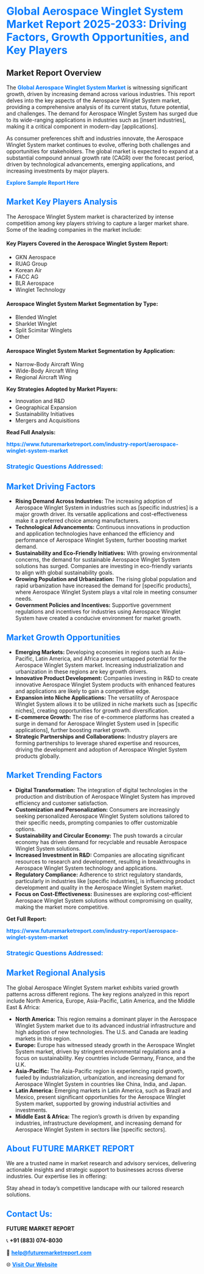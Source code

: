 <h1 style="color: #007BFF;">Global Aerospace Winglet System Market Report 2025-2033: Driving Factors, Growth Opportunities, and Key Players</h1>

<section id="overview">
<h2>Market Report Overview</h2>
<p>The <a href="https://www.futuremarketreport.com/industry-report/aerospace-winglet-system-market" style="color: #007BFF; text-decoration: none;"><strong>Global Aerospace Winglet System Market</strong></a> is witnessing significant growth, driven by increasing demand across various industries. This report delves into the key aspects of the Aerospace Winglet System market, providing a comprehensive analysis of its current status, future potential, and challenges. The demand for Aerospace Winglet System has surged due to its wide-ranging applications in industries such as [insert industries], making it a critical component in modern-day [applications].</p>
<p>As consumer preferences shift and industries innovate, the Aerospace Winglet System market continues to evolve, offering both challenges and opportunities for stakeholders. The global market is expected to expand at a substantial compound annual growth rate (CAGR) over the forecast period, driven by technological advancements, emerging applications, and increasing investments by major players.</p>
</section>

<section id="overview">
<p><a href="https://www.futuremarketreport.com/request-sample/reportId=47129" style="color: #007BFF; text-decoration: none;"><strong>Explore Sample Report Here</strong></a></p>
</section>

<section id="key-players">
<h2 style="color: #007BFF;">Market Key Players Analysis</h2>
<p>The Aerospace Winglet System market is characterized by intense competition among key players striving to capture a larger market share. Some of the leading companies in the market include:</p>
<h4>Key Players Covered in the Aerospace Winglet System Report:</h4>
<ul><li>GKN Aerospace</li><li>RUAG Group</li><li>Korean Air</li><li>FACC AG</li><li>BLR Aerospace</li><li>Winglet Technology</li></ul>
<h4>Aerospace Winglet System Market Segmentation by Type:</h4>
<ul><li>Blended Winglet</li><li>Sharklet Winglet</li><li>Split Scimitar Winglets</li><li>Other</li></ul>

<h4>Aerospace Winglet System Market Segmentation by Application:</h4>
<ul><li>Narrow-Body Aircraft Wing</li><li>Wide-Body Aircraft Wing</li><li>Regional Aircraft Wing</li></ul>
<p><strong>Key Strategies Adopted by Market Players:</strong></p>
<ul>
<li>Innovation and R&D</li>
<li>Geographical Expansion</li>
<li>Sustainability Initiatives</li>
<li>Mergers and Acquisitions</li>
</ul>
</section>

<section>
<p><strong>Read Full Analysis: </strong></p><a href="https://www.futuremarketreport.com/industry-report/aerospace-winglet-system-market" style="color: #007BFF; text-decoration: none;"><strong>https://www.futuremarketreport.com/industry-report/aerospace-winglet-system-market</strong></a>
<h3 style="color: #007BFF;">Strategic Questions Addressed:</h3>
</section>

<section id="driving-factors">
<h2 style="color: #007BFF;">Market Driving Factors</h2>
<ul>
<li><strong>Rising Demand Across Industries:</strong> The increasing adoption of Aerospace Winglet System in industries such as [specific industries] is a major growth driver. Its versatile applications and cost-effectiveness make it a preferred choice among manufacturers.</li>
<li><strong>Technological Advancements:</strong> Continuous innovations in production and application technologies have enhanced the efficiency and performance of Aerospace Winglet System, further boosting market demand.</li>
<li><strong>Sustainability and Eco-Friendly Initiatives:</strong> With growing environmental concerns, the demand for sustainable Aerospace Winglet System solutions has surged. Companies are investing in eco-friendly variants to align with global sustainability goals.</li>
<li><strong>Growing Population and Urbanization:</strong> The rising global population and rapid urbanization have increased the demand for [specific products], where Aerospace Winglet System plays a vital role in meeting consumer needs.</li>
<li><strong>Government Policies and Incentives:</strong> Supportive government regulations and incentives for industries using Aerospace Winglet System have created a conducive environment for market growth.</li>
</ul>
</section>

<section id="growth-opportunities">
<h2 style="color: #007BFF;">Market Growth Opportunities</h2>
<ul>
<li><strong>Emerging Markets:</strong> Developing economies in regions such as Asia-Pacific, Latin America, and Africa present untapped potential for the Aerospace Winglet System market. Increasing industrialization and urbanization in these regions are key growth drivers.</li>
<li><strong>Innovative Product Development:</strong> Companies investing in R&D to create innovative Aerospace Winglet System products with enhanced features and applications are likely to gain a competitive edge.</li>
<li><strong>Expansion into Niche Applications:</strong> The versatility of Aerospace Winglet System allows it to be utilized in niche markets such as [specific niches], creating opportunities for growth and diversification.</li>
<li><strong>E-commerce Growth:</strong> The rise of e-commerce platforms has created a surge in demand for Aerospace Winglet System used in [specific applications], further boosting market growth.</li>
<li><strong>Strategic Partnerships and Collaborations:</strong> Industry players are forming partnerships to leverage shared expertise and resources, driving the development and adoption of Aerospace Winglet System products globally.</li>
</ul>
</section>

<section id="trending-factors">
<h2 style="color: #007BFF;">Market Trending Factors</h2>
<ul>
<li><strong>Digital Transformation:</strong> The integration of digital technologies in the production and distribution of Aerospace Winglet System has improved efficiency and customer satisfaction.</li>
<li><strong>Customization and Personalization:</strong> Consumers are increasingly seeking personalized Aerospace Winglet System solutions tailored to their specific needs, prompting companies to offer customizable options.</li>
<li><strong>Sustainability and Circular Economy:</strong> The push towards a circular economy has driven demand for recyclable and reusable Aerospace Winglet System solutions.</li>
<li><strong>Increased Investment in R&D:</strong> Companies are allocating significant resources to research and development, resulting in breakthroughs in Aerospace Winglet System technology and applications.</li>
<li><strong>Regulatory Compliance:</strong> Adherence to strict regulatory standards, particularly in industries like [specific industries], is influencing product development and quality in the Aerospace Winglet System market.</li>
<li><strong>Focus on Cost-Effectiveness:</strong> Businesses are exploring cost-efficient Aerospace Winglet System solutions without compromising on quality, making the market more competitive.</li>
</ul>
</section>

<section>
<p><strong>Get Full Report: </strong></p><a href="https://www.futuremarketreport.com/industry-report/aerospace-winglet-system-market" style="color: #007BFF; text-decoration: none;"><strong>https://www.futuremarketreport.com/industry-report/aerospace-winglet-system-market</strong></a>
<h3 style="color: #007BFF;">Strategic Questions Addressed:</h3>
</section>


<section id="regional-analysis">
<h2 style="color: #007BFF;">Market Regional Analysis</h2>
<p>The global Aerospace Winglet System market exhibits varied growth patterns across different regions. The key regions analyzed in this report include North America, Europe, Asia-Pacific, Latin America, and the Middle East & Africa:</p>
<ul>
<li><strong>North America:</strong> This region remains a dominant player in the Aerospace Winglet System market due to its advanced industrial infrastructure and high adoption of new technologies. The U.S. and Canada are leading markets in this region.</li>
<li><strong>Europe:</strong> Europe has witnessed steady growth in the Aerospace Winglet System market, driven by stringent environmental regulations and a focus on sustainability. Key countries include Germany, France, and the U.K.</li>
<li><strong>Asia-Pacific:</strong> The Asia-Pacific region is experiencing rapid growth, fueled by industrialization, urbanization, and increasing demand for Aerospace Winglet System in countries like China, India, and Japan.</li>
<li><strong>Latin America:</strong> Emerging markets in Latin America, such as Brazil and Mexico, present significant opportunities for the Aerospace Winglet System market, supported by growing industrial activities and investments.</li>
<li><strong>Middle East & Africa:</strong> The region’s growth is driven by expanding industries, infrastructure development, and increasing demand for Aerospace Winglet System in sectors like [specific sectors].</li>
</ul>
</section>

<footer>
<h2 style="color: #007BFF;">About FUTURE MARKET REPORT</h2>
<p>We are a trusted name in market research and advisory services, delivering actionable insights and strategic support to businesses across diverse industries. Our expertise lies in offering:</p>

<p>Stay ahead in today’s competitive landscape with our tailored research solutions.</p>

<h2 style="color: #007BFF;">Contact Us:</h2>
<p><strong>FUTURE MARKET REPORT</strong></p>
<p>📞 <strong>+91 (883) 074-8030</strong></p>
<p>📧 <strong><a href="mailto:help@futuremarketreport.com" style="color: #007BFF;">help@futuremarketreport.com</a></strong></p>
<p>🌐 <strong><a href="https://www.futuremarketreport.com/" style="color: #007BFF;">Visit Our Website</a></strong></p>
</footer>